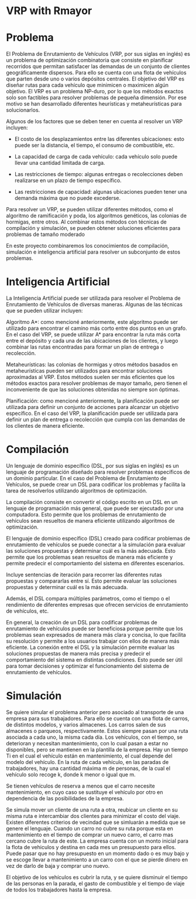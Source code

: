 # VRP with Rmayor 

# Problema
El Problema de Enrutamiento de Vehículos (VRP, por sus siglas en inglés) es un problema de optimización combinatoria que consiste en planificar recorridos que permitan satisfacer las demandas de un conjunto de clientes geográficamente dispersos. Para ello se cuenta con una flota de vehículos que parten desde uno o varios depósitos centrales. El objetivo del VRP es diseñar rutas para cada vehículo que minimicen o maximicen algún objetivo. El VRP es un problema NP-duro, por lo que los métodos exactos solo son factibles para resolver problemas de pequeña dimensión. Por ese motivo se han desarrollado diferentes heurísticas y metaheurísticas para solucionarlos.

Algunos de los factores que se deben tener en cuenta al resolver un VRP incluyen:

- El costo de los desplazamientos entre las diferentes ubicaciones: esto puede ser la distancia, el tiempo, el consumo de combustible, etc.

- La capacidad de carga de cada vehículo: cada vehículo solo puede llevar una cantidad limitada de carga.

- Las restricciones de tiempo: algunas entregas o recolecciones deben realizarse en un plazo de tiempo específico.

- Las restricciones de capacidad: algunas ubicaciones pueden tener una demanda máxima que no puede excederse.

Para resolver un VRP, se pueden utilizar diferentes métodos, como el algoritmo de ramificación y poda, los algoritmos genéticos, las colonias de hormigas, entre otros. Al combinar estos métodos con técnicas de compilación y simulación, se pueden obtener soluciones eficientes para problemas de tamaño moderado

 En este proyecto combinaremos los conocimientos de compilación, simulación e inteligencia artificial para resolver un subconjunto de estos problemas. 

# Inteligencia Artificial

La Inteligencia Artificial puede ser utilizada para resolver el Problema de Enrutamiento de Vehículos de diversas maneras. Algunas de las técnicas que se pueden utilizar incluyen:

Algoritmo A*: como mencioné anteriormente, este algoritmo puede ser utilizado para encontrar el camino más corto entre dos puntos en un grafo. En el caso del VRP, se puede utilizar A* para encontrar la ruta más corta entre el depósito y cada una de las ubicaciones de los clientes, y luego combinar las rutas encontradas para formar un plan de entrega o recolección.

Metaheurísticas: las colonias de hormigas y otros métodos basados en metaheurísticas pueden ser utilizados para encontrar soluciones aproximadas al VRP. Estos métodos suelen ser más eficientes que los métodos exactos para resolver problemas de mayor tamaño, pero tienen el inconveniente de que las soluciones obtenidas no siempre son óptimas.

Planificación: como mencioné anteriormente, la planificación puede ser utilizada para definir un conjunto de acciones para alcanzar un objetivo específico. En el caso del VRP, la planificación puede ser utilizada para definir un plan de entrega o recolección que cumpla con las demandas de los clientes de manera eficiente.

# Compilación

Un lenguaje de dominio específico (DSL, por sus siglas en inglés) es un lenguaje de programación diseñado para resolver problemas específicos de un dominio particular. En el caso del Problema de Enrutamiento de Vehículos, se puede crear un DSL para codificar los problemas y facilita la tarea de resolverlos utilizando algoritmos de optimización.

La compilación consiste en convertir el código escrito en un DSL en un lenguaje de programación más general, que puede ser ejecutado por una computadora. Esto permite que los problemas de enrutamiento de vehículos sean resueltos de manera eficiente utilizando algoritmos de optimización.

El lenguaje de dominio específico (DSL) creado para codificar problemas de enrutamiento de vehículos se puede conectar a la simulación para evaluar las soluciones propuestas y determinar cuál es la más adecuada. Esto permite que los problemas sean resueltos de manera más eficiente y permite predecir el comportamiento del sistema en diferentes escenarios.

Incluye sentencias de iteración para recorrer las diferentes rutas propuestas y compararlas entre sí. Esto permite evaluar las soluciones propuestas y determinar cuál es la más adecuada.

Además, el DSL compara múltiples parámetros, como el tiempo o el rendimiento de diferentes empresas que ofrecen servicios de enrutamiento de vehículos, etc.

En general, la creación de un DSL para codificar problemas de enrutamiento de vehículos puede ser beneficiosa porque permite que los problemas sean expresados de manera más clara y concisa, lo que facilita su resolución y permite a los usuarios trabajar con ellos de manera más eficiente. La conexión entre el DSL y la simulación  permite evaluar las soluciones propuestas de manera más precisa y predecir el comportamiento del sistema en distintas condiciones. Esto puede ser útil para tomar decisiones y optimizar el funcionamiento del sistema de enrutamiento de vehículos.

# Simulación

Se quiere simular el problema anterior pero asociado al transporte de una empresa para sus trabajadores.
Para ello se cuenta con una flota de carros, de distintos modelos, y varios almacenes. Los
carros salen de sus almacenes o parqueos, respectivamente. Estos siempre pasan por una ruta asociada a cada uno, la misma cada día.
Los vehículos, con el tiempo, se deterioran y necesitan mantenimiento, con lo
cual pasan a estar no disponibles, pero se mantienen en la plantilla de la empresa.
Hay un tiempo Ti en el cual el vehículo están en mantenimiento, el cual depende
del modelo del vehículo.
En la ruta de cada vehículo, en las paradas de trabajadores, hay una cantidad
máxima m de personas, de la cual el vehículo solo recoge k, donde k menor o igual que
m.

Se tienen vehículos de reserva a menos que el carro necesite mantenimiento, en cuyo caso se sustituye el
vehículo por otro en dependencia de las posibilidades de la empresa.

Se simula mover un cliente de una ruta a otra, reubicar un cliente en su misma ruta e intercambiar dos clientes para minimizar el costo del viaje. 
Existen diferentes criterios de vecindad que se simluarán a medida que se genere el lenguaje.
Cuando un carro no cubre su ruta porque esta en mantenimiento en el tiempo de comprar un nuevo carro, el carro mas cercano cubre la ruta de este.
La empresa cuenta con un monto inicial para la flota de vehiculos y destina en cada mes un presupuesto para ellos. 
Puede pasar que no hay presupuesto en un momento dado o es muy bajo y 
se escoge llevar a mantenimiento a un carro con el que se pierde dinero en vez de darlo de baja y comprar uno nuevo.
	
El objetivo de los vehículos es cubrir la ruta, y se quiere disminuir el tiempo de las personas en la parada, 
el gasto de combustible y el tiempo de viaje de todos los trabajadores hasta la empresa.
